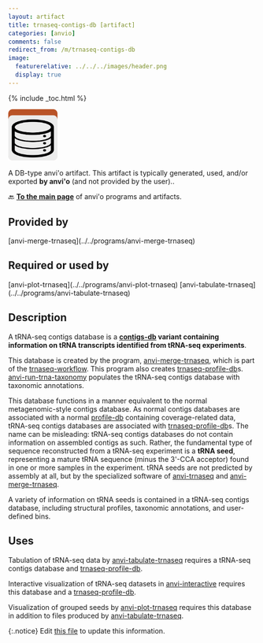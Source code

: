 ```yaml
---
layout: artifact
title: trnaseq-contigs-db [artifact]
categories: [anvio]
comments: false
redirect_from: /m/trnaseq-contigs-db
image:
  featurerelative: ../../../images/header.png
  display: true
---
```



{% include _toc.html %}


<img src="../../images/icons/DB.png" alt="DB" style="width:100px; border:none" />

A DB-type anvi'o artifact. This artifact is typically generated, used, and/or exported **by anvi'o** (and not provided by the user)..

🔙 **[To the main page](../../)** of anvi'o programs and artifacts.

## Provided by


<p style="text-align: left" markdown="1"><span class="artifact-p">[anvi-merge-trnaseq](../../programs/anvi-merge-trnaseq)</span></p>


## Required or used by


<p style="text-align: left" markdown="1"><span class="artifact-r">[anvi-plot-trnaseq](../../programs/anvi-plot-trnaseq)</span> <span class="artifact-r">[anvi-tabulate-trnaseq](../../programs/anvi-tabulate-trnaseq)</span></p>


## Description

A tRNA-seq contigs database is a **<span class="artifact-n">[contigs-db](/software/anvio/help/main/artifacts/contigs-db)</span> variant containing information on tRNA transcripts identified from tRNA-seq experiments**.

This database is created by the program, <span class="artifact-p">[anvi-merge-trnaseq](/software/anvio/help/main/programs/anvi-merge-trnaseq)</span>, which is part of the <span class="artifact-n">[trnaseq-workflow](/software/anvio/help/main/artifacts/trnaseq-workflow)</span>. This program also creates <span class="artifact-n">[trnaseq-profile-db](/software/anvio/help/main/artifacts/trnaseq-profile-db)</span>s. <span class="artifact-p">[anvi-run-trna-taxonomy](/software/anvio/help/main/programs/anvi-run-trna-taxonomy)</span> populates the tRNA-seq contigs database with taxonomic annotations.

This database functions in a manner equivalent to the normal metagenomic-style contigs database. As normal contigs databases are associated with a normal <span class="artifact-n">[profile-db](/software/anvio/help/main/artifacts/profile-db)</span> containing coverage-related data, tRNA-seq contigs databases are associated with <span class="artifact-n">[trnaseq-profile-db](/software/anvio/help/main/artifacts/trnaseq-profile-db)</span>s. The name can be misleading: tRNA-seq contigs databases do not contain information on assembled contigs as such. Rather, the fundamental type of sequence reconstructed from a tRNA-seq experiment is a **tRNA seed**, representing a mature tRNA sequence (minus the 3'-CCA acceptor) found in one or more samples in the experiment. tRNA seeds are not predicted by assembly at all, but by the specialized software of <span class="artifact-p">[anvi-trnaseq](/software/anvio/help/main/programs/anvi-trnaseq)</span> and <span class="artifact-p">[anvi-merge-trnaseq](/software/anvio/help/main/programs/anvi-merge-trnaseq)</span>.

A variety of information on tRNA seeds is contained in a tRNA-seq contigs database, including structural profiles, taxonomic annotations, and user-defined bins.

## Uses

Tabulation of tRNA-seq data by <span class="artifact-p">[anvi-tabulate-trnaseq](/software/anvio/help/main/programs/anvi-tabulate-trnaseq)</span> requires a tRNA-seq contigs database and <span class="artifact-n">[trnaseq-profile-db](/software/anvio/help/main/artifacts/trnaseq-profile-db)</span>.

Interactive visualization of tRNA-seq datasets in <span class="artifact-p">[anvi-interactive](/software/anvio/help/main/programs/anvi-interactive)</span> requires this database and a <span class="artifact-n">[trnaseq-profile-db](/software/anvio/help/main/artifacts/trnaseq-profile-db)</span>.

Visualization of grouped seeds by <span class="artifact-p">[anvi-plot-trnaseq](/software/anvio/help/main/programs/anvi-plot-trnaseq)</span> requires this database in addition to files produced by <span class="artifact-p">[anvi-tabulate-trnaseq](/software/anvio/help/main/programs/anvi-tabulate-trnaseq)</span>.


{:.notice}
Edit [this file](https://github.com/merenlab/anvio/tree/master/anvio/docs/artifacts/trnaseq-contigs-db.md) to update this information.

